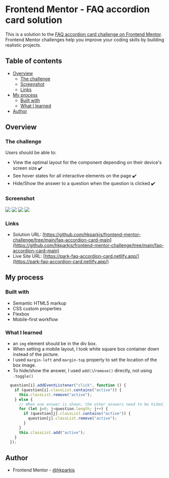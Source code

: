 # Frontend Mentor - FAQ accordion card solution

This is a solution to the [FAQ accordion card challenge on Frontend Mentor](https://www.frontendmentor.io/challenges/faq-accordion-card-XlyjD0Oam). Frontend Mentor challenges help you improve your coding skills by building realistic projects. 

## Table of contents

- [Overview](#overview)
  - [The challenge](#the-challenge)
  - [Screenshot](#screenshot)
  - [Links](#links)
- [My process](#my-process)
  - [Built with](#built-with)
  - [What I learned](#what-i-learned)
- [Author](#author)

## Overview

### The challenge

Users should be able to:

- View the optimal layout for the component depending on their device's screen size ✔️
- See hover states for all interactive elements on the page ✔️
- Hide/Show the answer to a question when the question is clicked ✔️

### Screenshot

![](./screenshot/screenshot-desktop.png)
![](./screenshot/screenshot-desktop-active.png)
![](./screenshot/screenshot-mobile.png)
![](./screenshot/screenshot-mobile-active.png)

### Links

- Solution URL: [https://github.com/hkparkjs/frontend-mentor-challenge/tree/main/faq-accordion-card-main](https://github.com/hkparkjs/frontend-mentor-challenge/tree/main/faq-accordion-card-main)
- Live Site URL: [https://park-faq-accordion-card.netlify.app/](https://park-faq-accordion-card.netlify.app/)

## My process

### Built with

- Semantic HTML5 markup
- CSS custom properties
- Flexbox
- Mobile-first workflow

### What I learned
- an ```img``` element should be in the div box.
- When setting a mobile layout, I took white square box container down instead of the picture.
- I used ```margin-left``` and ```margin-top``` property to set the location of the box image.
- To hide/show the answer, I used ```add()```/```remove()``` directly, not using ```.toggle()```
```javascript
  question[i].addEventListener("click", function () {
    if (question[i].classList.contains("active")) {
      this.classList.remove("active");
    } else {
      // When one answer is shown, the other answers need to be hided.
      for (let j=0; j<question.length; j++) {
        if (question[j].classList.contains("active")) {
          question[j].classList.remove("active");
        }
      }
      this.classList.add("active");
    }
  });
```

## Author

- Frontend Mentor - [@hkparkjs](https://www.frontendmentor.io/profile/hkparkjs)